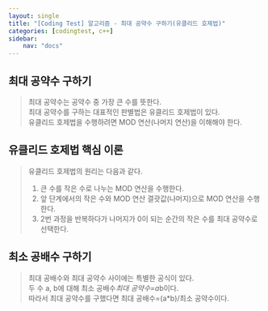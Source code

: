 ```yaml
---
layout: single
title: "[Coding Test] 알고리즘 - 최대 공약수 구하기(유클리드 호제법)"
categories: [codingtest, c++]
sidebar:
    nav: "docs"
---
```


## 최대 공약수 구하기
> 최대 공약수는 공약수 중 가장 큰 수를 뜻한다. <br/>
> 최대 공약수를 구하는 대표적인 판별법은 유클리드 호제법이 있다. <br/>
> 유클리드 호제법을 수행하려면 MOD 연산(나머지 연산)을 이해해야 한다. <br/>

## 유클리드 호제법 핵심 이론
> 유클리드 호제법의 원리는 다음과 같다. <br/>
> 1. 큰 수를 작은 수로 나누는 MOD 연산을 수행한다. <br/>
> 2. 앞 단계에서의 작은 수와 MOD 연산 결괏값(나머지)으로 MOD 연산을 수행한다. <br/>
> 3. 2번 과정을 반복하다가 나머지가 0이 되는 순간의 작은 수를 최대 공약수로 선택한다. <br/>

## 최소 공배수 구하기
> 최대 공배수와 최대 공약수 사이에는 특별한 공식이 있다. <br/>
> 두 수 a, b에 대해 최소 공배수*최대 공약수=a*b이다. <br/>
> 따라서 최대 공약수를 구했다면 최대 공배수=(a*b)/최소 공약수이다. <br/>